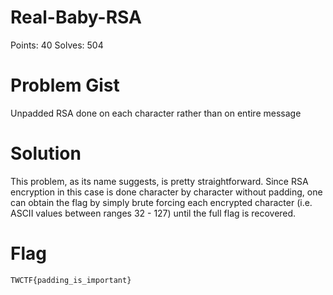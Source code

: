 # Real-Baby-RSA

Points: 40
Solves: 504

# Problem Gist

Unpadded RSA done on each character rather than on entire message

# Solution

This problem, as its name suggests, is pretty straightforward.  Since RSA encryption in this case is done character by character without padding, one can obtain the flag by simply brute forcing each encrypted character (i.e. ASCII values between ranges 32 - 127) until the full flag is recovered.

# Flag

`TWCTF{padding_is_important}`
